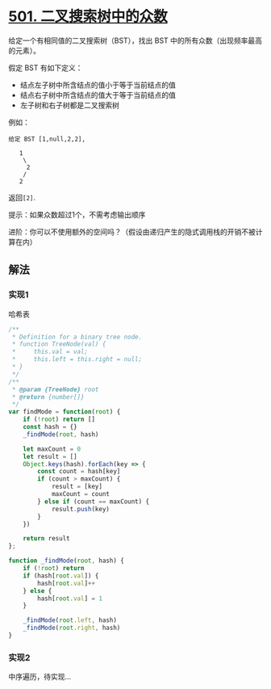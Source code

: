 # [501. 二叉搜索树中的众数](https://leetcode-cn.com/problems/find-mode-in-binary-search-tree/)
给定一个有相同值的二叉搜索树（BST），找出 BST 中的所有众数（出现频率最高的元素）。

假定 BST 有如下定义：
* 结点左子树中所含结点的值小于等于当前结点的值
* 结点右子树中所含结点的值大于等于当前结点的值
* 左子树和右子树都是二叉搜索树

例如：
```
给定 BST [1,null,2,2],

   1
    \
     2
    /
   2
```
返回`[2]`.

提示：如果众数超过1个，不需考虑输出顺序

进阶：你可以不使用额外的空间吗？（假设由递归产生的隐式调用栈的开销不被计算在内）

## 解法
### 实现1
哈希表
```js
/**
 * Definition for a binary tree node.
 * function TreeNode(val) {
 *     this.val = val;
 *     this.left = this.right = null;
 * }
 */
/**
 * @param {TreeNode} root
 * @return {number[]}
 */
var findMode = function(root) {
    if (!root) return []
    const hash = {}
    _findMode(root, hash)

    let maxCount = 0
    let result = []
    Object.keys(hash).forEach(key => {
        const count = hash[key]
        if (count > maxCount) {
            result = [key]
            maxCount = count
        } else if (count == maxCount) {
            result.push(key)
        }
    })

    return result
};

function _findMode(root, hash) {
    if (!root) return
    if (hash[root.val]) {
        hash[root.val]++
    } else {
        hash[root.val] = 1
    }

    _findMode(root.left, hash)
    _findMode(root.right, hash)
}
```
### 实现2
中序遍历，待实现...
